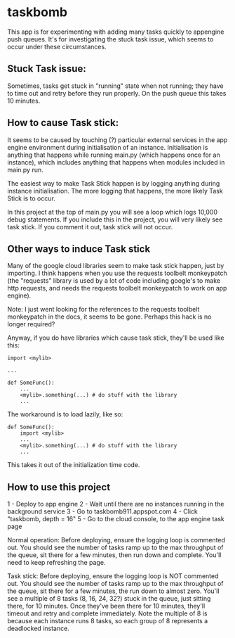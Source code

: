 # taskbomb
This app is for experimenting with adding many tasks quickly to appengine push queues. It's for investigating the
stuck task issue, which seems to occur under these circumstances.

## Stuck Task issue:
Sometimes, tasks get stuck in "running" state when not running; they have to time out and retry before 
they run properly. On the push queue this takes 10 minutes. 

## How to cause Task stick:
It seems to be caused by touching (?) particular external services in the app engine environment 
during initialisation of an instance. Initialisation is anything that happens while running main.py
(which happens once for an instance), which includes anything that happens when modules included in
main.py run.

The easiest way to make Task Stick happen is by logging anything during instance initialisation. The 
more logging that happens, the more likely Task Stick is to occur.

In this project at the top of main.py you will see a loop which logs 10,000 debug statements. If
you include this in the project, you will very likely see task stick. If you comment it out, task stick
will not occur.

## Other ways to induce Task stick
Many of the google cloud libraries seem to make task stick happen, just by importing. I think happens when you use
the requests toolbelt monkeypatch (the "requests" library is used by a lot of code including google's to make http requests, 
and needs the requests toolbelt monkeypatch to work on app engine). 

Note: I just went looking for the references to the requests toolbelt monkeypatch in the docs, it seems to be gone.
Perhaps this hack is no longer required?

Anyway, if you do have libraries which cause task stick, they'll be used like this:

	import <mylib>

	...

	def SomeFunc():
	    ...
		<mylib>.something(...) # do stuff with the library
		...
		
The workaround is to load <mylib> lazily, like so:

	def SomeFunc():
	    import <mylib>
	    ...
		<mylib>.something(...) # do stuff with the library
		...

This takes it out of the initialization time code.

## How to use this project

1 - Deploy to app engine
2 - Wait until there are no instances running in the background service
3 - Go to taskbomb911.appspot.com
4 - Click "taskbomb, depth = 16"
5 - Go to the cloud console, to the app engine task page

Normal operation: 
Before deploying, ensure the logging loop is commented out.
You should see the number of tasks ramp up to the max throughput of the queue, sit there for a few minutes, 
then run down and complete. You'll need to keep refreshing the page.

Task stick: 
Before deploying, ensure the logging loop is NOT commented out.
You should see the number of tasks ramp up to the max throughput of the queue, sit there for a few minutes,
the run down to almost zero. You'll see a multiple of 8 tasks (8, 16, 24, 32?) stuck in the queue, just sitting there, for 10 minutes. 
Once they've been there for 10 minutes, they'll timeout and retry and complete immediately. Note the multiple of 8 is because each
instance runs 8 tasks, so each group of 8 represents a deadlocked instance.


